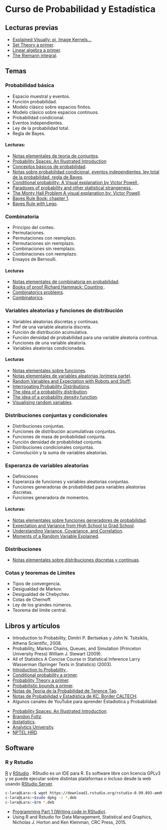 # Curso de Probabilidad y Estadística 

## Lecturas previas

- [Explained Visually: pi, Image Kernels...](http://setosa.io/ev/)
- [Set Theory a primer](https://jeremykun.com/2011/07/09/set-theory-a-primer/).
- [Linear algebra a primer](https://jeremykun.com/2011/06/19/linear-algebra-a-primer/).
- [The Riemann integral](https://www.countbayesie.com/blog/2015/8/3/the-riemann-integral).

## Temas

###  Probabilidad básica
 - Espacio muestral y eventos.
 - Función probabilidad.
 - Modelo clásico sobre espacios finitos.
 - Modelo clásico sobre espacios continuos.
 - Probabilidad condicional.
 - Eventos independientes.
 - Ley de la probabilidad total.
 - Regla de Bayes.
 
 ####  Lecturas: 

* [Notas elementales de teoria de conjuntos](https://github.com/C-Lara/Curso-Probabilidad/blob/master/Matematicas/Conjuntos.pdf).
 * [Probability Spaces: An Illustrated Introduction](https://www.countbayesie.com/blog/2015/8/30/picture-guide-to-probability-spaces)
 * [Conceptos básicos de probabilidad](https://github.com/C-Lara/Curso-Probabilidad/blob/master/Probabilidad/probabilidad/Probabilidad.pdf).
 * [Notas sobre probabilidad condicional, eventos independientes, ley total de la probabilidad, regla de Bayes](https://github.com/C-Lara/Curso-Probabilidad/blob/master/Probabilidad/probabilidad1/probabilidad1.pdf).
 * [Conditional probability: A Visual explanation by Victor Powell ](http://setosa.io/conditional/).
 * [Paradoxes of probability and other statistical strangeness ](https://theconversation.com/paradoxes-of-probability-and-other-statistical-strangeness-74440).
 * [The Monty Hall Problem A visual explanation by: Victor Powell](http://blog.vctr.me/monty-hall/).
 * [Bayes Rule Book: chapter 1](http://jim-stone.staff.shef.ac.uk/BookBayes2012/bookbayesch01WithR.pdf).
 * [Bayes Rule with Lego](https://www.countbayesie.com/blog/2015/2/18/bayes-theorem-with-lego).

### Combinatoria
 - Principio del conteo.
 - Permutaciones.
 - Permutaciones con reemplazo.
 - Permutaciones sin reemplazo.
 - Combinaciones sin reemplazo.
 - Combinaciones con reemplazo.
 - Ensayos de Bernoulli.

#### Lecturas

* [Notas elementales  de  combinatoria en probabilidad](https://github.com/C-Lara/Curso-Probabilidad/blob/master/Combinatoria/Combinatoria.pdf).
* [Books of proof Richard Hammack: Counting ](http://www.people.vcu.edu/~rhammack/BookOfProof/Counting.pdf).
* [Combinatorics problems](https://brilliant.org/math/combinatorics/).
* [Combinatorics](http://www.dartmouth.edu/~chance/teaching_aids/books_articles/probability_book/Chapter3.pdf).

### Variables aleatorias y funciones de distribución

 - Variables aleatorias discretas y continuas.
 - Pmf de una variable aleatoria discreta.
 - Función de distribución acumulativa.
 - Función densidad de probabilidad para una variable aleatoria continua.
 - Funciones de una variable aleatoria.
 - Variables aleatorias condicionadas.
 
 #### Lecturas
 
 * [Notas elementales  sobre  funciones](https://github.com/C-Lara/Curso-Probabilidad/blob/master/Matematicas/Funciones.pdf).
 * [Notas elementales de variables aleatorias (primera parte)](https://github.com/C-Lara/Curso-Probabilidad/blob/master/Variables_aleatorias/rv/Variables_aleatorias1.pdf).
 * [Random Variables and Expectation with Robots and Stuff!](https://www.countbayesie.com/blog/2015/2/20/random-variables-and-expectation).
 * [Interrogating Probability Distributions](https://www.countbayesie.com/blog/2015/3/17/interrogating-probability-distributions).
 * [The idea of a probability distribution](http://mathinsight.org/probability_distribution_idea).
 * [The idea of a probability density function](http://mathinsight.org/probability_density_function_idea).
 * [Visualising random variables](https://terrytao.wordpress.com/2016/05/13/visualising-random-variables/).
 
 
 ### Distribuciones conjuntas y condicionales
 
 * Distribuciones conjuntas.
 * Funciones de distribución acumulativas conjuntas.
 * Funciones de masa de probabilidad conjunta.
 * Función densidad de probabilidad conjunta.
 * Distribuciones condicionales conjuntas.
 * Convolución y la suma de variables aleatorias.
 
 ### Esperanza de variables aleatorias
 
 * Definiciones
 * Esperanza de funciones y variables aleatorias conjuntas.
 * Funciones generadoras de probabilidad para variables aleatorias discretas.
 * Funciones generadora de momentos.

 ####  Lecturas: 

* [Notas elementales sobre funciones generadores de probabilidad](https://github.com/C-Lara/Curso-Probabilidad/blob/master/Esperanza/Funciones-generadoras/Funciones-generadoras_probabilidad.pdf).
* [Expectation and Variance from High School to Grad School](https://www.countbayesie.com/blog/2015/3/19/expectation-and-variance-from-high-school-to-grad-school).
* [Understanding Variance, Covariance, and Correlation](https://www.countbayesie.com/blog/2015/2/21/variance-co-variance-and-correlation).
* [Moments of a Random Variable Explained](https://www.countbayesie.com/blog/2015/4/23/why-so-square-jensens-inequality-and-moments-of-a-random-variable).

 ### Distribuciones
 
 * [Notas elementales sobre distribuciones discretas y continuas](https://github.com/C-Lara/Curso-Probabilidad/blob/master/Distribuciones/distribuciones.pdf).

 ### Cotas y teoremas de Límites
 
 * Tipos de convergencia.
 * Desigualdad de Markov.
 * Desigualdad de Chebychev.
 * Cotas de Chernoff.
 * Ley de los grandes números.
 * Teorema del límite central.
 
## Libros y artículos

- Introduction to Probability, Dimitri P. Bertsekas y John N. Tsitsiklis, Athena Scientific, 2008.
- Probability, Markov Chains, Queues, and Simulation (Princeton University Press) William J. Stewart (2009).
- All of Statistics  A Concise Course in Statistical Inference Larry Wasserman (Springer Texts in Statistics) (2003).
- [Introduction to Probability ](http://www.dartmouth.edu/~chance/teaching_aids/books_articles/probability_book/pdf.html).
- [Conditional probability a primer](https://jeremykun.com/2013/03/28/conditional-partitioned-probability-a-primer/).
- [Probability Theory a primer](https://jeremykun.com/2013/01/04/probability-theory-a-primer/).
- [Probabilistic bounds a primer](https://jeremykun.com/2013/04/15/probabilistic-bounds-a-primer/).
- [Notas de Teoria de la Probabilidad de Terence Tao](https://terrytao.wordpress.com/2015/09/29/275a-notes-0-foundations-of-probability-theory/).
- [Notas de Probabilidad y Estadística de KC. Border CALTECH](http://www.math.caltech.edu/%7E2015-16/2term/ma003/).
-  Algunos canales de YouTube para aprender Estadistica y Probabilidad:
  * [Probability Spaces: An Illustrated Introduction](https://www.countbayesie.com/).
  * [Brandon Foltz](https://www.youtube.com/user/BCFoltz).
  * [jbstatistics](https://www.youtube.com/user/jbstatistics).
  * [Analytics University](https://www.youtube.com/channel/UC2XO4HDxzfMOZIV1l795g1Q).
  * [NPTEL HRD](https://www.youtube.com/user/nptelhrd).
  
## Software

### R y Rstudio

[R](https://www.cran.r-project.org/) y [RStudio](https://www.rstudio.com/) . RStudio es un IDE para R. Es software libre con licencia GPLv3 y se puede ejecutar sobre distintas plataformas  o incluso desde la web usando [RStudio Server](https://support.rstudio.com/hc/en-us/articles/200552306-Getting-Started).


```bash
c-lara@Lara:~$ wget https://download1.rstudio.org/rstudio-0.99.893-amd64.deb
c-lara@Lara:~$sudo dpkg -i *.deb
c-lara@Lara:~$rm *.deb
``` 
- [Programming Part 1 (Writing code in RStudio)](https://www.rstudio.com/resources/webinars/rstudio-essentials-webinar-series-part-1/).
- Using R and Rstudio for Data Management, Statistical and Graphics, Nicholas J. Horton and Ken Kleinman, CRC Press, 2015.

